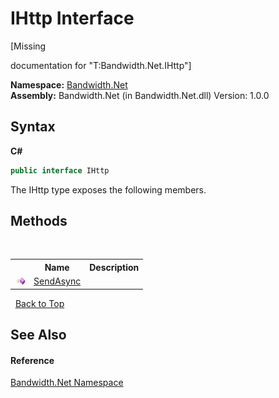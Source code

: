 # IHttp Interface
 

\[Missing <summary> documentation for "T:Bandwidth.Net.IHttp"\]

**Namespace:**&nbsp;<a href="N_Bandwidth_Net">Bandwidth.Net</a><br />**Assembly:**&nbsp;Bandwidth.Net (in Bandwidth.Net.dll) Version: 1.0.0

## Syntax

**C#**<br />
``` C#
public interface IHttp
```

The IHttp type exposes the following members.


## Methods
&nbsp;<table><tr><th></th><th>Name</th><th>Description</th></tr><tr><td>![Public method](media/pubmethod.gif "Public method")</td><td><a href="M_Bandwidth_Net_IHttp_SendAsync">SendAsync</a></td><td /></tr></table>&nbsp;
<a href="#ihttp-interface">Back to Top</a>

## See Also


#### Reference
<a href="N_Bandwidth_Net">Bandwidth.Net Namespace</a><br />